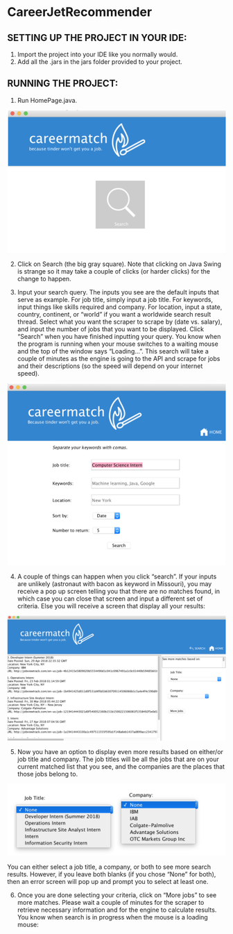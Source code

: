 # CareerJetRecommender

## SETTING UP THE PROJECT IN YOUR IDE:
1) Import the project into your IDE like you normally would.
2) Add all the .jars in the jars folder provided to your project.

## RUNNING THE PROJECT:
1) Run HomePage.java.

![Home Page](https://github.com/rguan1/CareerJetRecommender/blob/master/Resources/1.png)

2) Click on Search (the big gray square). Note that clicking on Java Swing is strange so it may take a couple of clicks (or harder clicks) for the change to happen.

3) Input your search query. The inputs you see are the default inputs that serve as example. For job title, simply input a job title. For keywords, input things like skills required and company. For location, input a state, country, continent, or “world” if you want a worldwide search result thread. Select what you want the scraper to scrape by (date vs. salary), and input the number of jobs that you want to be displayed. Click “Search” when you have finished inputting your
query. You know when the program is running when your mouse switches to a waiting mouse and the top of the window says “Loading...”. This search will take a couple of minutes as the engine is going to the API and scrape for jobs and their descriptions (so the speed will depend on your internet speed).

![Search](https://github.com/rguan1/CareerJetRecommender/blob/master/Resources/2.png)

4) A couple of things can happen when
you click “search”. If your inputs
are unlikely (astronaut with bacon
as keyword in Missouri), you may receive a pop up screen telling you that there are no matches found, in which case you can close that screen and input a different set of criteria. Else you will receive a screen that display all your results:

![Results](https://github.com/rguan1/CareerJetRecommender/blob/master/Resources/3.png)

5) Now you have an option to display even more results based on either/or job title and company. The job titles will be all the jobs that are on your current matched list that you see, and the companies are the places that those jobs belong to.

![Options](https://github.com/rguan1/CareerJetRecommender/blob/master/Resources/4.png)

You can either select a job title, a company, or both to see more search results. However, if you leave both blanks (if you chose “None” for both), then an error screen will pop up and prompt you to select at least one.

6) Once you are done selecting your criteria, click on “More jobs” to see more matches. Please wait a couple of minutes for the scraper to retrieve necessary information and for the engine to calculate results. You know when search is in progress when the mouse is a loading mouse:
